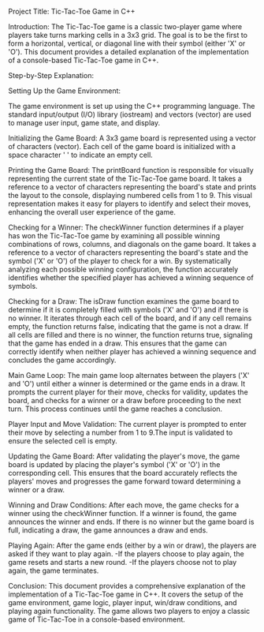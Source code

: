 Project Title: Tic-Tac-Toe Game in C++

Introduction:
The Tic-Tac-Toe game is a classic two-player game where players take turns marking cells in a 3x3 grid. The goal is to be the first to form a horizontal, vertical, or diagonal line with their symbol (either 'X' or 'O'). This document provides a detailed explanation of the implementation of a console-based Tic-Tac-Toe game in C++.

Step-by-Step Explanation:

Setting Up the Game Environment:

The game environment is set up using the C++ programming language.
The standard input/output (I/O) library (iostream) and vectors (vector) are used to manage user input, game state, and display.

Initializing the Game Board:
A 3x3 game board is represented using a vector of characters (vector<char>).
Each cell of the game board is initialized with a space character ' ' to indicate an empty cell.

Printing the Game Board:
The printBoard function is responsible for visually representing the current state of the Tic-Tac-Toe game board. It takes a reference to a vector of characters representing the board's state and prints the layout to the console, displaying numbered cells from 1 to 9. This visual representation makes it easy for players to identify and select their moves, enhancing the overall user experience of the game.

Checking for a Winner:
The checkWinner function determines if a player has won the Tic-Tac-Toe game by examining all possible winning combinations of rows, columns, and diagonals on the game board. It takes a reference to a vector of characters representing the board's state and the symbol ('X' or 'O') of the player to check for a win. By systematically analyzing each possible winning configuration, the function accurately identifies whether the specified player has achieved a winning sequence of symbols.

Checking for a Draw:
The isDraw function examines the game board to determine if it is completely filled with symbols ('X' and 'O') and if there is no winner. It iterates through each cell of the board, and if any cell remains empty, the function returns false, indicating that the game is not a draw. If all cells are filled and there is no winner, the function returns true, signaling that the game has ended in a draw. This ensures that the game can correctly identify when neither player has achieved a winning sequence and concludes the game accordingly.

Main Game Loop:
The main game loop alternates between the players ('X' and 'O') until either a winner is determined or the game ends in a draw. It prompts the current player for their move, checks for validity, updates the board, and checks for a winner or a draw before proceeding to the next turn. This process continues until the game reaches a conclusion.

Player Input and Move Validation:
The current player is prompted to enter their move by selecting a number from 1 to 9.The input is validated to ensure the selected cell is empty.

Updating the Game Board:
After validating the player's move, the game board is updated by placing the player's symbol ('X' or 'O') in the corresponding cell. This ensures that the board accurately reflects the players' moves and progresses the game forward toward determining a winner or a draw.

Winning and Draw Conditions:
After each move, the game checks for a winner using the checkWinner function.
If a winner is found, the game announces the winner and ends.
If there is no winner but the game board is full, indicating a draw, the game announces a draw and ends.

Playing Again:
After the game ends (either by a win or draw), the players are asked if they want to play again.
-If the players choose to play again, the game resets and starts a new round.
-If the players choose not to play again, the game terminates.

Conclusion:
This document provides a comprehensive explanation of the implementation of a Tic-Tac-Toe game in C++. It covers the setup of the game environment, game logic, player input, win/draw conditions, and playing again functionality. The game allows two players to enjoy a classic game of Tic-Tac-Toe in a console-based environment.
